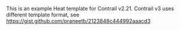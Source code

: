 This is an example Heat template for Contrail v2.21. Contrail v3 uses different template format, see
https://gist.github.com/praneetb/2123848c444992aaacd3
